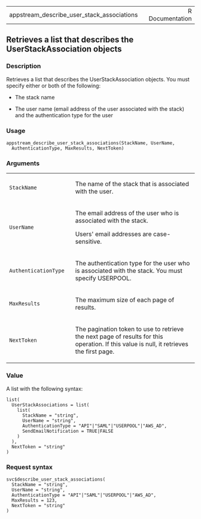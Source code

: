 <table style="width: 100%;">
<tbody>
<tr class="odd">
<td>appstream_describe_user_stack_associations</td>
<td style="text-align: right;">R Documentation</td>
</tr>
</tbody>
</table>

## Retrieves a list that describes the UserStackAssociation objects

### Description

Retrieves a list that describes the UserStackAssociation objects. You
must specify either or both of the following:

-   The stack name

-   The user name (email address of the user associated with the stack)
    and the authentication type for the user

### Usage

    appstream_describe_user_stack_associations(StackName, UserName,
      AuthenticationType, MaxResults, NextToken)

### Arguments

<table>
<colgroup>
<col style="width: 35%" />
<col style="width: 65%" />
</colgroup>
<tbody>
<tr class="odd">
<td><code
id="appstream_describe_user_stack_associations_:_StackName">StackName</code></td>
<td><p>The name of the stack that is associated with the user.</p></td>
</tr>
<tr class="even">
<td><code
id="appstream_describe_user_stack_associations_:_UserName">UserName</code></td>
<td><p>The email address of the user who is associated with the
stack.</p>
<p>Users' email addresses are case-sensitive.</p></td>
</tr>
<tr class="odd">
<td><code
id="appstream_describe_user_stack_associations_:_AuthenticationType">AuthenticationType</code></td>
<td><p>The authentication type for the user who is associated with the
stack. You must specify USERPOOL.</p></td>
</tr>
<tr class="even">
<td><code
id="appstream_describe_user_stack_associations_:_MaxResults">MaxResults</code></td>
<td><p>The maximum size of each page of results.</p></td>
</tr>
<tr class="odd">
<td><code
id="appstream_describe_user_stack_associations_:_NextToken">NextToken</code></td>
<td><p>The pagination token to use to retrieve the next page of results
for this operation. If this value is null, it retrieves the first
page.</p></td>
</tr>
</tbody>
</table>

### Value

A list with the following syntax:

    list(
      UserStackAssociations = list(
        list(
          StackName = "string",
          UserName = "string",
          AuthenticationType = "API"|"SAML"|"USERPOOL"|"AWS_AD",
          SendEmailNotification = TRUE|FALSE
        )
      ),
      NextToken = "string"
    )

### Request syntax

    svc$describe_user_stack_associations(
      StackName = "string",
      UserName = "string",
      AuthenticationType = "API"|"SAML"|"USERPOOL"|"AWS_AD",
      MaxResults = 123,
      NextToken = "string"
    )
